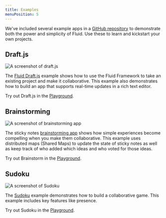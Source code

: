 ```yaml
---
title: Examples
menuPosition: 5
---
```


We've included several example apps in a [GitHub repository](https://github.com/microsoft/FluidExamples) to demonstrate
both the power and simplicity of Fluid. Use these to learn and kickstart your own projects.

## Draft.js

![A screenshot of draft.js](/images/draftjs-example.png)

The [Fluid Draft.js](https://github.com/microsoft/FluidExamples/tree/main/draft-js) example shows how to use the
Fluid Framework to take an existing project and make it collaborative. This example also demonstrates
how to build an app that supports real-time updates in a rich text editor.

Try out Draft.js in the [Playground](/playground/?path=/docs/react-demos-draft-js--demo).

## Brainstorming

![A screenshot of brainstorming app](/images/brainstorm-example.png)

The sticky notes [brainstorming app](https://github.com/microsoft/FluidExamples/tree/main/brainstorm)
shows how simple experiences become compelling when you make them collaborative. This example uses distributed
maps (Shared Maps) to update the state of sticky notes as well as keep track of who added which ideas and who
voted for those ideas.

Try out Brainstorm in the [Playground](/playground/?path=/docs/react-demos-brainstorm--demo).

## Sudoku

<img src="/images/sudoku-example.png" alt="A screenshot of Sudoku" style="max-height: 400px; margin-left: auto;
margin-right: auto;">

The [Sudoku](https://github.com/microsoft/FluidExamples/tree/main/sudoku) example demonstrates how to build
a collaborative game. This example includes key features like presence.

Try out Sudoku in the [Playground](/playground/?path=/docs/react-demos-sudoku--demo).
